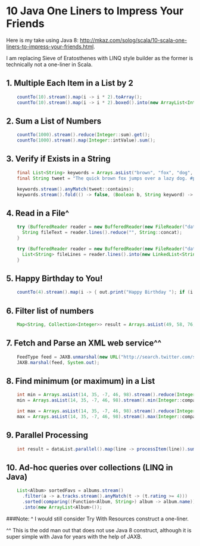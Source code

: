 10 Java One Liners to Impress Your Friends
==========================================

Here is my take using Java 8: http://mkaz.com/solog/scala/10-scala-one-liners-to-impress-your-friends.html.

I am replacing Sieve of Eratosthenes with LINQ style builder as the former is technically not a one-liner in Scala.


## 1. Multiple Each Item in a List by 2

```java
    countTo(10).stream().map(i -> i * 2).toArray();
    countTo(10).stream().map(i -> i * 2).boxed().into(new ArrayList<Integer>());
```

## 2. Sum a List of Numbers

```java
    countTo(1000).stream().reduce(Integer::sum).get();
    countTo(1000).stream().map(Integer::intValue).sum();
```

## 3. Verify if Exists in a String

```java
    final List<String> keywords = Arrays.asList("brown", "fox", "dog", "pangram");
    final String tweet = "The quick brown fox jumps over a lazy dog. #pangram http://www.rinkworks.com/words/pangrams.shtml";

    keywords.stream().anyMatch(tweet::contains);
    keywords.stream().fold(() -> false, (Boolean b, String keyword) -> b || tweet.contains(keyword), (l, r) -> l || r);
```

## 4. Read in a File^

```java
    try (BufferedReader reader = new BufferedReader(new FileReader("data.txt"))) {
      String fileText = reader.lines().reduce("", String::concat);
    }

    try (BufferedReader reader = new BufferedReader(new FileReader("data.txt"))) {
      List<String> fileLines = reader.lines().into(new LinkedList<String>());
    }
```

## 5. Happy Birthday to You!

```java
    countTo(4).stream().map(i -> { out.print("Happy Birthday "); if (i == 3) return "dear NAME"; else return "to You"; }).forEach(out::println);
```

## 6. Filter list of numbers

```java
    Map<String, Collection<Integer>> result = Arrays.asList(49, 58, 76, 82, 88, 90).stream().groupBy(Functions.forPredicate((Predicate<Integer>) i -> i > 60, "passed", "failed"));
```

## 7. Fetch and Parse an XML web service^^

```java
    FeedType feed = JAXB.unmarshal(new URL("http://search.twitter.com/search.atom?&q=java8"), FeedType.class);
    JAXB.marshal(feed, System.out);
```

## 8. Find minimum (or maximum) in a List

```java
    int min = Arrays.asList(14, 35, -7, 46, 98).stream().reduce(Integer::min).get();
    min = Arrays.asList(14, 35, -7, 46, 98).stream().min(Integer::compare).get();

    int max = Arrays.asList(14, 35, -7, 46, 98).stream().reduce(Integer::max).get();
    max = Arrays.asList(14, 35, -7, 46, 98).stream().max(Integer::compare).get();
```

## 9. Parallel Processing

```java
    int result = dataList.parallel().map(line -> processItem(line)).sum();
```

## 10. Ad-hoc queries over collections (LINQ in Java)

```java
    List<Album> sortedFavs = albums.stream()
      .filter(a -> a.tracks.stream().anyMatch(t -> (t.rating >= 4)))
      .sorted(comparing((Function<Album, String>) album -> album.name))
      .into(new ArrayList<Album>());
```


###Note:
^ I would still consider Try With Resources construct a one-liner.

^^ This is the odd man out that does not use Java 8 construct, although it is super simple with Java for years with the help of JAXB.